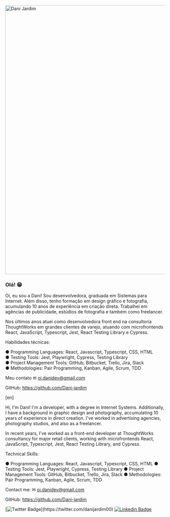 <img src="https://i.imgur.com/iSoxW3J.png" width="850" alt="Dani Jardim" style="max-width:100%;">

### Olá! 😁

Oi, eu sou a Dani! Sou desenvolvedora, graduada em Sistemas para Internet. Além disso, tenho formação em design gráfico e fotografia, acumulando 10 anos de experiência em criação direta. Trabalhei em agências de publicidade, estúdios de fotografia e também como freelancer.

Nos últimos anos atuei como desenvolvedora front end na consultoria ThoughtWorks em grandes clientes de varejo, atuando com microfrontends React, JavaScript, Typescript, Jest, React Testing Library e Cypress.

Habilidades técnicas:

● Programming Languages: React, Javascript, Typescript, CSS, HTML <br>
● Testing Tools: Jest, Playwright, Cypress, Testing Library <br>
● Project Management Tools: GitHub, Bitbucket, Trello, Jira, Slack <br>
● Methodologies: Pair Programming, Kanban, Agile, Scrum, TDD<br>

Meu contato 
✉ oi.danidev@gmail.com

GitHub: https://github.com/Dani-jardim

[en]

Hi, I'm Dani! I'm a developer, with a degree in Internet Systems. Additionally, I have a background in graphic design and photography, accumulating 10 years of experience in direct creation. I've worked in advertising agencies, photography studios, and also as a freelancer.

In recent years, I've worked as a front-end developer at ThoughtWorks consultancy for major retail clients, working with microfrontends React, JavaScript, Typescript, Jest, React Testing Library, and Cypress.

Technical Skills:

● Programming Languages: React, Javascript, Typescript, CSS, HTML
● Testing Tools: Jest, Playwright, Cypress, Testing Library
● Project Management Tools: GitHub, Bitbucket, Trello, Jira, Slack
● Methodologies: Pair Programming, Kanban, Agile, Scrum, TDD

Contact me:
✉ oi.danidev@gmail.com

GitHub: https://github.com/Dani-jardim


[![Twitter Badge](https://img.shields.io/badge/-Twitter-1ca0f1?style=flat-square&labelColor=1ca0f1&logo=twitter&logoColor=white&link=https://twitter.com/felipefialho_)](https://twitter.com/danijardim00)
[![Linkedin Badge](https://img.shields.io/badge/-LinkedIn-blue?style=flat-square&logo=Linkedin&logoColor=white&link=https://www.linkedin.com/in/felipefialho)](https://www.linkedin.com/in/daniela-jardim/)



